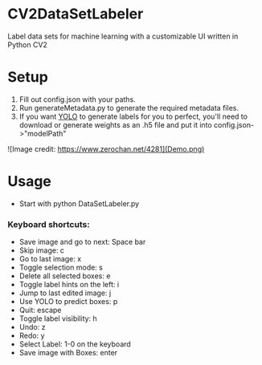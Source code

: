 # CV2DataSetLabeler
Label data sets for machine learning with a customizable UI written in Python CV2

# Setup
1. Fill out config.json with your paths.
2. Run generateMetadata.py to generate the required metadata files.
3. If you want [YOLO](https://github.com/qqwweee/keras-yolo3) to generate labels for you to perfect, you'll need to download or generate weights as an .h5 file and put it into config.json->"modelPath"

![Image credit: https://www.zerochan.net/4281](Demo.png)
# Usage
* Start with python DataSetLabeler.py
### Keyboard shortcuts:
* Save image and go to next: Space bar
* Skip image: c
* Go to last image: x
* Toggle selection mode: s
* Delete all selected boxes: e
* Toggle label hints on the left: i
* Jump to last edited image: j
* Use YOLO to predict boxes: p
* Quit: escape
* Toggle label visibility: h
* Undo: z
* Redo: y
* Select Label: 1-0 on the keyboard
* Save image with Boxes: enter
